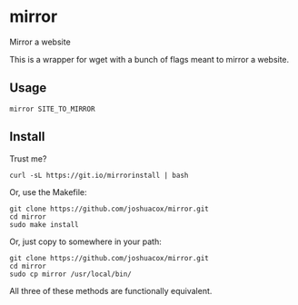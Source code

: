 # mirror
Mirror a website

This is a wrapper for wget with a bunch of flags meant to mirror a
website.

## Usage

```
mirror SITE_TO_MIRROR
```

## Install

Trust me?

```
curl -sL https://git.io/mirrorinstall | bash
```

Or, use the Makefile:

```
git clone https://github.com/joshuacox/mirror.git
cd mirror
sudo make install
```

Or, just copy to somewhere in your path:

```
git clone https://github.com/joshuacox/mirror.git
cd mirror
sudo cp mirror /usr/local/bin/
```

All three of these methods are functionally equivalent.
